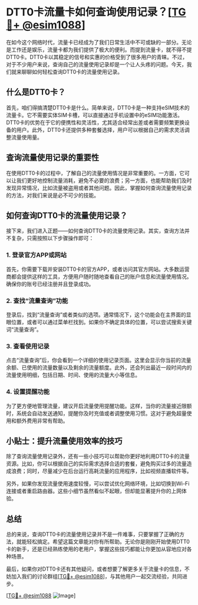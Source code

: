 # DTT0卡流量卡如何查询使用记录？[[TG💪+ @esim1088](https://t.me/s/esim1088)]

在如今这个网络时代，流量卡已经成为了我们日常生活中不可或缺的一部分。无论是工作还是娱乐，流量卡都为我们提供了极大的便利。而提到流量卡，就不得不提DTT0卡。DTT0卡以其稳定的信号和实惠的价格受到了很多用户的青睐。不过，对于不少用户来说，查询自己的流量使用记录却是一个让人头疼的问题。今天，我们就来聊聊如何轻松查询DTT0卡的流量使用记录。

## 什么是DTT0卡？

首先，咱们得搞清楚DTT0卡是什么。简单来说，DTT0卡是一种支持eSIM技术的流量卡。它不需要实体SIM卡槽，可以直接通过手机设置中的eSIM功能激活。DTT0卡的优势在于它的便携性和灵活性，尤其适合经常出差或者需要频繁更换设备的用户。此外，DTT0卡还提供多种套餐选择，用户可以根据自己的需求灵活调整流量使用量。

## 查询流量使用记录的重要性

在使用DTT0卡的过程中，了解自己的流量使用情况是非常重要的。一方面，它可以让我们更好地控制流量消耗，避免不必要的浪费；另一方面，也能帮助我们及时发现异常情况，比如流量被盗用或者其他问题。因此，掌握如何查询流量使用记录的方法，对我们来说是必不可少的技能。

## 如何查询DTT0卡的流量使用记录？

接下来，我们进入正题——如何查询DTT0卡的流量使用记录。其实，查询方法并不复杂，只需按照以下步骤操作即可：

### 1. 登录官方APP或网站

首先，你需要下载并安装DTT0卡的官方APP，或者访问其官方网站。大多数运营商都会提供这样的工具，方便用户随时随地查看自己的账户信息和流量使用情况。确保你的账号已经注册并且登录成功。

### 2. 查找“流量查询”功能

登录后，找到“流量查询”或者类似的选项。通常情况下，这个功能会在主界面的显眼位置，或者可以通过菜单栏找到。如果你不确定具体的位置，可以尝试搜索关键词“流量查询”。

### 3. 查看使用记录

点击“流量查询”后，你会看到一个详细的使用记录页面。这里会显示你当前的流量余额、已使用的流量数量以及剩余的流量额度。此外，还会列出最近一段时间内的流量使用明细，包括日期、时间、使用的流量大小等信息。

### 4. 设置提醒功能

为了更方便地管理流量，建议开启流量使用提醒功能。这样，当你的流量接近限额时，系统会自动发送通知，提醒你及时充值或者调整使用习惯。这对于避免超量使用和额外费用非常有帮助。

## 小贴士：提升流量使用效率的技巧

除了查询流量使用记录外，还有一些小技巧可以帮助你更好地利用DTT0卡的流量资源。比如，你可以根据自己的实际需求选择合适的套餐，避免购买过多的流量造成浪费；同时，尽量减少在后台运行高耗流量的应用程序，比如视频直播软件等。

另外，如果你发现流量使用速度较慢，可以尝试优化网络环境，比如切换到Wi-Fi连接或者重启路由器。这些小细节虽然看似不起眼，但却能显著提升你的上网体验。

## 总结

总的来说，查询DTT0卡的流量使用记录并不是一件难事，只要掌握了正确的方法，就能轻松搞定。希望这篇文章能对你有所帮助。无论你是刚刚开始使用DTT0卡的新手，还是已经熟练使用的老用户，掌握这些技巧都能让你更加从容地应对各种场景。

最后，如果你对DTT0卡还有其他疑问，或者想要了解更多关于流量卡的信息，不妨加入我们的讨论群组[[TG💪+ @esim1088](https://t.me/s/esim1088)]，与其他用户一起交流经验，共同进步。

[[TG💪+ @esim1088](https://t.me/s/esim1088) ![Image](https://i.postimg.cc/4NQfJmqS/Snipaste-2025-05-13-00-14-12.png)]